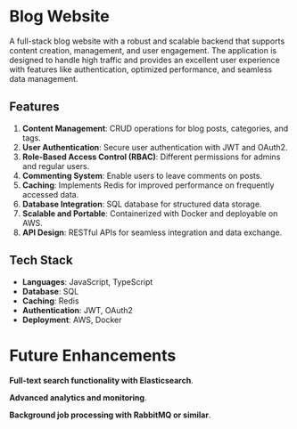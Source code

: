 # Blog Website

A full-stack blog website with a robust and scalable backend that supports content creation, management, and user engagement. The application is designed to handle high traffic and provides an excellent user experience with features like authentication, optimized performance, and seamless data management.

## Features

1. **Content Management**: CRUD operations for blog posts, categories, and tags.
2. **User Authentication**: Secure user authentication with JWT and OAuth2.
3. **Role-Based Access Control (RBAC)**: Different permissions for admins and regular users.
4. **Commenting System**: Enable users to leave comments on posts.
5. **Caching**: Implements Redis for improved performance on frequently accessed data.
6. **Database Integration**: SQL database for structured data storage.
7. **Scalable and Portable**: Containerized with Docker and deployable on AWS.
8. **API Design**: RESTful APIs for seamless integration and data exchange.

## Tech Stack

- **Languages**: JavaScript, TypeScript
- **Database**: SQL
- **Caching**: Redis
- **Authentication**: JWT, OAuth2
- **Deployment**: AWS, Docker


# Future Enhancements

**Full-text search functionality with Elasticsearch**.

**Advanced analytics and monitoring**.

**Background job processing with RabbitMQ or similar**.

